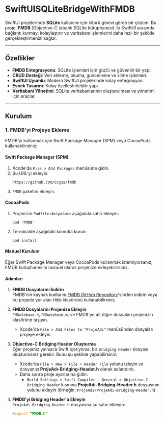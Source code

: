 # SwiftUISQLiteBridgeWithFMDB

SwiftUI projelerinde **SQLite** kullanımı için köprü görevi gören bir çözüm. Bu proje, **FMDB** (Objective-C tabanlı SQLite kütüphanesi) ile SwiftUI arasında bağlantı kurmayı kolaylaştırır ve veritabanı işlemlerini daha hızlı bir şekilde gerçekleştirmenizi sağlar.

---

## Özellikler

- **FMDB Entegrasyonu**: SQLite işlemleri için güçlü ve güvenilir bir yapı.
- **CRUD Desteği**: Veri ekleme, okuma, güncelleme ve silme işlemleri.
- **SwiftUI Uyumlu**: Modern SwiftUI projelerinde kolay entegrasyon.
- **Esnek Tasarım**: Kolay özelleştirilebilir yapı.
- **Veritabanı Yönetimi**: SQLite veritabanlarının oluşturulması ve yönetimi için araçlar.

---

## Kurulum

### 1. **FMDB'yi Projeye Ekleme**

FMDB'yi kullanmak için Swift Package Manager (SPM) veya CocoaPods kullanabilirsiniz:

#### Swift Package Manager (SPM)
1. Xcode'da `File > Add Packages` menüsüne gidin.
2. Şu URL'yi ekleyin:
     ```
     https://github.com/ccgus/fmdb
     ```
3. `FMDB` paketini ekleyin.

#### CocoaPods
1. Projenizin `Podfile` dosyasına aşağıdaki satırı ekleyin:
     ```
     pod 'FMDB'
     ```

2. Terminalde aşağıdaki komutla kurun:
     ```
     pod install
     ```

#### Manuel Kurulum

Eğer Swift Package Manager veya CocoaPods kullanmak istemiyorsanız, FMDB kütüphanesini manuel olarak projenize ekleyebilirsiniz.

#### Adımlar:

1. **FMDB Dosyalarını İndirin**  
   FMDB'nin kaynak kodlarını [FMDB GitHub Repository](https://github.com/ccgus/fmdb)'sinden indirin veya bu projede yer alan `FMDB` klasörünü kullanabilirsiniz.

2. **FMDB Dosyalarını Projenize Ekleyin**  
   `FMDatabase.h`, `FMDatabase.m`, ve FMDB'ye ait diğer dosyaları projenizin klasörüne taşıyın.  
   - Xcode'da `File > Add Files to "ProjeAdı"` menüsünden dosyaları projeye ekleyin.

3. **Objective-C Bridging Header Oluşturma**  
   Eğer projeniz yalnızca Swift içeriyorsa, bir `Bridging Header` dosyası oluşturmanız gerekir. Bunu şu şekilde yapabilirsiniz:
   
   - Xcode'da `File > New > File > Header File` yolunu izleyin ve dosyanızı **ProjeAdı-Bridging-Header.h** olarak adlandırın.
   - Daha sonra proje ayarlarına gidin:
     - `Build Settings > Swift Compiler - General > Objective-C Bridging Header` kısmına **ProjeAdı-Bridging-Header.h** dosyasının yolunu ekleyin (örneğin: `ProjeAdı/ProjeAdı-Bridging-Header.h`).

4. **FMDB'yi Bridging Header'a Ekleyin**  
   `ProjeAdı-Bridging-Header.h` dosyasına şu satırı ekleyin:
   ```objective-c
   #import "FMDB.h"
